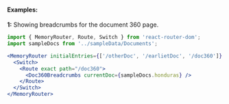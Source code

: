 #### Examples:


__1:__ Showing breadcrumbs for the document 360 page.

```jsx
import { MemoryRouter, Route, Switch } from 'react-router-dom';
import sampleDocs from '../sampleData/Documents';

<MemoryRouter initialEntries={['/otherDoc', '/earlietDoc', '/doc360']} initialIndex={2}>
  <Switch>
    <Route exact path="/doc360">
      <Doc360Breadcrumbs currentDoc={sampleDocs.honduras} />
    </Route>
  </Switch>
</MemoryRouter>  
```
